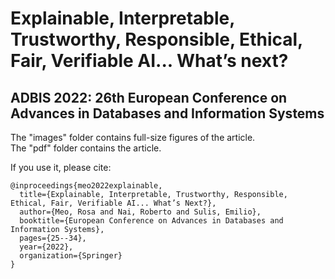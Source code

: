 # Explainable, Interpretable, Trustworthy, Responsible, Ethical, Fair, Verifiable AI... What’s next?
## ADBIS 2022: 26th European Conference on Advances in Databases and Information Systems

The "images" folder contains full-size figures of the article.  
The "pdf" folder contains the article.

If you use it, please cite:

```
@inproceedings{meo2022explainable,
  title={Explainable, Interpretable, Trustworthy, Responsible, Ethical, Fair, Verifiable AI... What’s Next?},
  author={Meo, Rosa and Nai, Roberto and Sulis, Emilio},
  booktitle={European Conference on Advances in Databases and Information Systems},
  pages={25--34},
  year={2022},
  organization={Springer}
}
```
